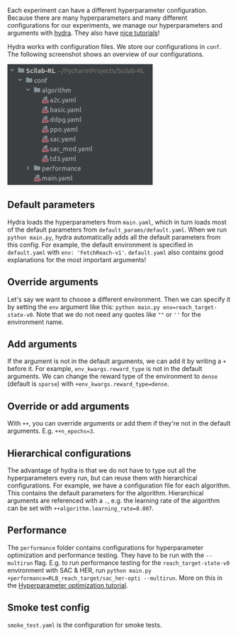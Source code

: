 Each experiment can have a different hyperparameter configuration. Because there are many hyperparameters and many different configurations for our experiments, we manage our hyperparameters and arguments with [hydra](https://hydra.cc/). They also have [nice tutorials](https://hydra.cc/docs/tutorials/intro/)!

Hydra works with configuration files. We store our configurations in `conf`. The following screenshot shows an overview of our configurations.

![image](uploads/0991a38dfd18236520ef1bfa5af537cc/image.png)

## Default parameters
Hydra loads the hyperparameters from `main.yaml`, which in turn loads most of the default parameters from `default_params/default.yaml`. When we run `python main.py`, hydra automatically adds all the default parameters from this config. For example, the default environment is specified in `default.yaml` with `env: 'FetchReach-v1'`. `default.yaml` also contains good explanations for the most important arguments!

## Override arguments
Let's say we want to choose a different environment. Then we can specify it by setting the `env` argument like this: `python main.py env=reach_target-state-v0`. Note that we do not need any quotes like `""` or `''` for the environment name.

## Add arguments
If the argument is not in the default arguments, we can add it by writing a `+` before it. For example, `env_kwargs.reward_type` is not in the default arguments. We can change the reward type of the environment to `dense` (default is `sparse`) with `+env_kwargs.reward_type=dense`.

## Override or add arguments
With `++`, you can override arguments or add them if they're not in the default arguments. E.g. `++n_epochs=3`.

## Hierarchical configurations
The advantage of hydra is that we do not have to type out all the hyperparameters every run, but can reuse them with hierarchical configurations. For example, we have a configuration file for each algorithm. This contains the default parameters for the algorithm. Hierarchical arguments are referenced with a `.`, e.g. the learning rate of the algorithm can be set with `++algorithm.learning_rate=0.007`.

## Performance
The `performance` folder contains configurations for hyperparameter optimization and performance testing. They have to be run with the `--multirun` flag. E.g. to run performance testing for the `reach_target-state-v0` environment with SAC & HER, run `python main.py +performance=RLB_reach_target/sac_her-opti --multirun`. More on this in the [Hyperparameter optimization tutorial](Perform-hyperparameter-optimization).

## Smoke test config
`smoke_test.yaml` is the configuration for smoke tests.